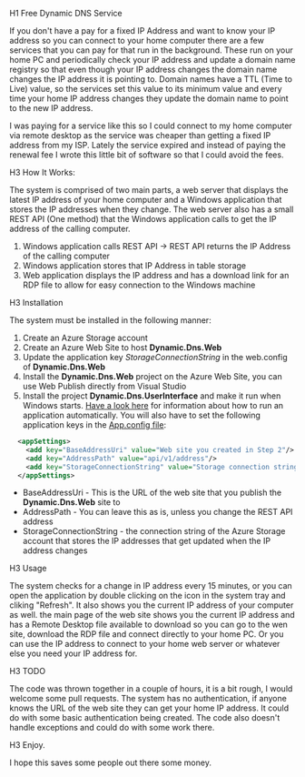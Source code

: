 H1 Free Dynamic DNS Service

If you don't have a pay for a fixed IP Address and want to know your IP address so you can connect to your home computer there are a few services that you can pay for that run in the background. These run on your home PC and periodically check your IP address and update a domain name registry so that even though your IP address changes the domain name changes the IP address it is pointing to. Domain names have a TTL (Time to Live) value, so the services set this value to its minimum value and every time your home IP address changes they update the domain name to point to the new IP address.

I was paying for a service like this so I could connect to my home computer via remote desktop as the service was cheaper than getting a fixed IP address from my ISP. Lately the service expired and instead of paying the renewal fee I wrote this little bit of software so that I could avoid the fees.

H3 How It Works:

The system is comprised of two main parts, a web server that displays the latest IP address of your home computer and a Windows application that stores the IP addresses when they change. The web server also has a small REST API (One method) that the Windows application calls to get the IP address of the calling computer.

1. Windows application calls REST API -> REST API returns the IP Address of the calling computer
2. Windows application stores that IP Address in table storage
3. Web application displays the IP address and has a download link for an RDP file to allow for easy connection to the Windows machine

H3 Installation

The system must be installed in the following manner:
1. Create an Azure Storage account
2. Create an Azure Web Site to host **Dynamic.Dns.Web**
3. Update the application key *StorageConnectionString* in the web.config of **Dynamic.Dns.Web**
4. Install the **Dynamic.Dns.Web** project on the Azure Web Site, you can use Web Publish directly from Visual Studio
5. Install the project **Dynamic.Dns.UserInterface** and make it run when Windows starts. [Have a look here](https://support.microsoft.com/en-au/help/4026268/windows-10-change-startup-apps) for information about how to run an application automatically. You will also have to set the following application keys in the [App.config file](https://github.com/aranm/DynamicDns/blob/master/src/Dynamic.Dns.UserInterface/App.config):

```xml
  <appSettings>
    <add key="BaseAddressUri" value="Web site you created in Step 2"/>
    <add key="AddressPath" value="api/v1/address"/>
    <add key="StorageConnectionString" value="Storage connection string you created in Step 1" />
  </appSettings>
```
- BaseAddressUri - This is the URL of the web site that you publish the **Dynamic.Dns.Web** site to
- AddressPath - You can leave this as is, unless you change the REST API address
- StorageConnectionString - the connection string of the Azure Storage account that stores the IP addresses that get updated when the IP address changes

H3 Usage

The system checks for a change in IP address every 15 minutes, or you can open the application by double clicking on the icon in the system tray and cliking "Refresh". It also shows you the current IP address of your computer as well. the main page of the web site shows you the current IP address and has a Remote Desktop file available to download so you can go to the wen site, download the RDP file and connect directly to your home PC. Or you can use the IP address to connect to your home web server or whatever else you need your IP address for.

H3 TODO

The code was thrown together in a couple of hours, it is a bit rough, I would welcome some pull requests. The system has no authentication, if anyone knows the URL of the web site they can get your home IP address. It could do with some basic authentication being created. The code also doesn't handle exceptions and could do with some work there.

H3 Enjoy.

I hope this saves some people out there some money.